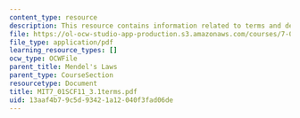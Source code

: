 ```yaml
---
content_type: resource
description: This resource contains information related to terms and definitions.
file: https://ol-ocw-studio-app-production.s3.amazonaws.com/courses/7-01sc-fundamentals-of-biology-fall-2011/13aaf4b79c5d93421a12040f3fad06de_MIT7_01SCF11_3.1terms.pdf
file_type: application/pdf
learning_resource_types: []
ocw_type: OCWFile
parent_title: Mendel's Laws
parent_type: CourseSection
resourcetype: Document
title: MIT7_01SCF11_3.1terms.pdf
uid: 13aaf4b7-9c5d-9342-1a12-040f3fad06de
---
```

